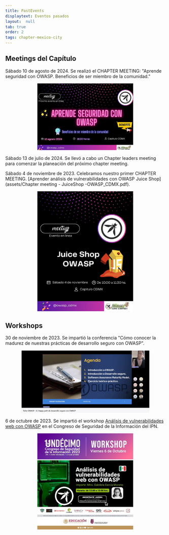 ```yaml
---
title: PastEvents
displaytext: Eventos pasados
layout:  null
tab: true
order: 2
tags: chapter-mexico-city
---
```



## Meetings del Capítulo

Sábado 10 de agosto de 2024. Se realizó el CHAPTER MEETING: "Aprende seguridad con OWASP. Beneficios de ser miembro de la comunidad."
<div align="center"><img src="assets/images/aprendeseg.jpeg" style="max-width:60%"></div>

Sábado 13 de julio de 2024. Se llevó a cabo un Chapter leaders meeting para comenzar la planeación del próximo chapter meeting.

Sábado 4 de noviembre de 2023. Celebramos nuestro primer CHAPTER MEETING. [Aprender análisis de vulnerabilidades con OWASP Juice Shop](assets/Chapter meeting -  JuiceShop -OWASP_CDMX.pdf).
<div align="center"><img src="assets/images/juiceshop1123.jpg" style="max-width:60%"></div>

## Workshops

30 de noviembre de 2023. Se impartió la conferencia "Cómo conocer la madurez de nuestras prácticas de desarrollo seguro con OWASP".
<div align="center"><img src="assets/images/happypath30-11-23.jpg" style="max-width:80%"></div>

6 de octubre de 2023. Se impartió el workshop [Análisis de vulnerabilidades web con OWASP](assets/AVOWASP-CSI23.pdf) en el Congreso de Seguridad de la Información del IPN.
  
<div align="center"><img src="assets/images/workshop.jpg" style="max-width:60%"></div>



